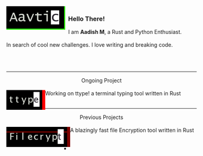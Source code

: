 
<img align="left" src="resources/aavtic1.png">


### &nbsp; Hello There!         
&nbsp; I am **Aadish M**, a Rust and Python Enthusiast.
<br>
</br>
 In search of cool new challenges. I love writing and breaking code.

<br>
</br>

---
<center>
Ongoing Project
</center>
<br>
<img align="left" src="resources/recent-proj.png">
Working on ttype! a terminal typing tool written in Rust
</br>
<br>

---

<center>
Previous Projects
</center>
<br>
<img align="left" src="resources/filecrypt.png">
A blazingly fast file Encryption tool written in Rust 
</br>
<br>

-
